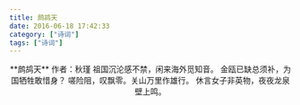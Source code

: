 ```yaml
---
title: 鹧鸪天
date: 2016-06-18 17:42:33
category: ["诗词"]
tags: ["诗词"] 
---
```


<center>
**鹧鸪天**
作者：秋瑾
<!--more-->
祖国沉沦感不禁，闲来海外觅知音。
金瓯已缺总须补，为国牺牲敢惜身？
嗟险阻，叹飘零。关山万里作雄行。
休言女子非英物，夜夜龙泉壁上鸣。
</center>